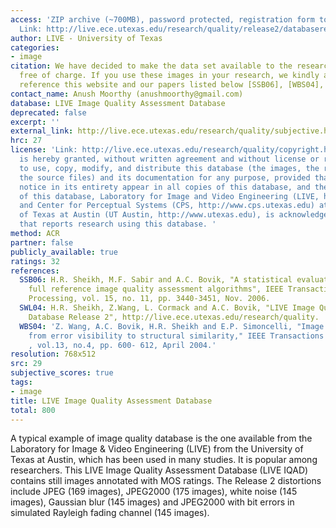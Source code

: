 ```yaml
---
access: 'ZIP archive (~700MB), password protected, registration form to be filled.
  Link: http://live.ece.utexas.edu/research/quality/release2/databaserelease2.zip'
author: LIVE - University of Texas
categories:
- image
citation: We have decided to make the data set available to the research community
  free of charge. If you use these images in your research, we kindly ask that you
  reference this website and our papers listed below [SSB06], [WBS04], [SWL04].
contact_name: Anush Moorthy (anushmoorthy@gmail.com)
database: LIVE Image Quality Assessment Database
deprecated: false
excerpt: ''
external_link: http://live.ece.utexas.edu/research/quality/subjective.htm
hrc: 27
license: 'Link: http://live.ece.utexas.edu/research/quality/copyright.htm Permission
  is hereby granted, without written agreement and without license or royalty fees,
  to use, copy, modify, and distribute this database (the images, the results and
  the source files) and its documentation for any purpose, provided that the copyright
  notice in its entirety appear in all copies of this database, and the original source
  of this database, Laboratory for Image and Video Engineering (LIVE, http://live.ece.utexas.edu)
  and Center for Perceptual Systems (CPS, http://www.cps.utexas.edu) at the University
  of Texas at Austin (UT Austin, http://www.utexas.edu), is acknowledged in any publication
  that reports research using this database. '
method: ACR
partner: false
publicly_available: true
ratings: 32
references:
  SSB06: H.R. Sheikh, M.F. Sabir and A.C. Bovik, "A statistical evaluation of recent
    full reference image quality assessment algorithms", IEEE Transactions on Image
    Processing, vol. 15, no. 11, pp. 3440-3451, Nov. 2006.
  SWL04: H.R. Sheikh, Z.Wang, L. Cormack and A.C. Bovik, "LIVE Image Quality Assessment
    Database Release 2", http://live.ece.utexas.edu/research/quality.
  WBS04: 'Z. Wang, A.C. Bovik, H.R. Sheikh and E.P. Simoncelli, "Image quality assessment:
    from error visibility to structural similarity," IEEE Transactions on Image Processing
    , vol.13, no.4, pp. 600- 612, April 2004.'
resolution: 768x512
src: 29
subjective_scores: true
tags:
- image
title: LIVE Image Quality Assessment Database
total: 800
---
```


A typical example of image quality database is the one available from the Laboratory for Image & Video Engineering (LIVE) from the University of Texas at Austin, which has been used in many studies. It is popular among researchers. This LIVE Image Quality Assessment Database (LIVE IQAD) contains still images annotated with MOS ratings. The Release 2 distortions include JPEG (169 images), JPEG2000 (175 images), white noise (145 images), Gaussian blur (145 images) and JPEG2000 with bit errors in simulated Rayleigh fading channel (145 images).